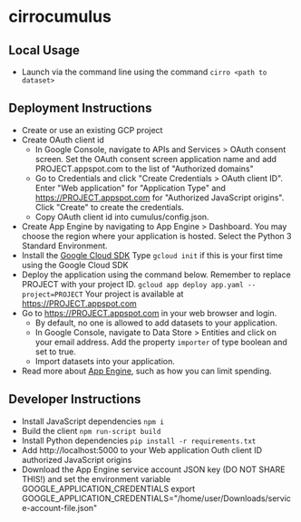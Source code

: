 # cirrocumulus

## Local Usage
- Launch via the command line using the command `cirro <path to dataset>` 

## Deployment Instructions
- Create or use an existing GCP project
- Create OAuth client id 
    - In Google Console, navigate to APIs and Services > OAuth consent screen. Set the OAuth consent screen application name and add 
    PROJECT.appspot.com to the list of "Authorized domains"
    - Go to Credentials and click "Create Credentials > OAuth client ID". Enter "Web application" for "Application Type" 
    and https://PROJECT.appspot.com for "Authorized JavaScript origins". Click "Create" to create the credentials.
    - Copy OAuth client id into cumulus/config.json.
- Create App Engine by navigating to App Engine > Dashboard. You may choose the region where your application is hosted. Select the Python 3 Standard Environment.
- Install the [Google Cloud SDK](https://cloud.google.com/sdk/install)
    Type ``gcloud init`` if this is your first time using the Google Cloud SDK
- Deploy the application using the command below. Remember to replace PROJECT with your project ID.
    ``gcloud app deploy app.yaml --project=PROJECT``
    Your project is available at https://PROJECT.appspot.com
- Go to https://PROJECT.appspot.com in your web browser and login.
    - By default, no one is allowed to add datasets to your application.
    - In Google Console, navigate to Data Store > Entities and click on your email address. Add the property ``importer`` of type boolean and set to true. 
    - Import datasets into your application.
- Read more about [App Engine](https://cloud.google.com/appengine/docs/), such as how you can limit spending.


## Developer Instructions
- Install JavaScript dependencies
    ``npm i``
- Build the client
    ``npm run-script build``
- Install Python dependencies
    ``pip install -r requirements.txt``
- Add http://localhost:5000 to your Web application Outh client ID authorized JavaScript origins
- Download the App Engine service account JSON key (DO NOT SHARE THIS!) and set the environment variable GOOGLE_APPLICATION_CREDENTIALS
export GOOGLE_APPLICATION_CREDENTIALS="/home/user/Downloads/service-account-file.json" 


